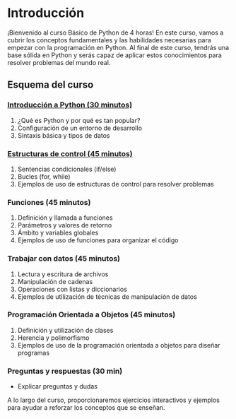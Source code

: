 # Introducción
¡Bienvenido al curso Básico de Python de 4 horas! En este curso, vamos a cubrir los conceptos fundamentales y las habilidades necesarias para empezar con la programación en Python. Al final de este curso, tendrás una base sólida en Python y serás capaz de aplicar estos conocimientos para resolver problemas del mundo real.

## Esquema del curso
### [Introducción a Python (30 minutos)](https://github.com/dgallards/python_basic_course/blob/spanish/introduction.ipynb "Introducción a Python (30 minutos)") 

1. ¿Qué es Python y por qué es tan popular?
2. Configuración de un entorno de desarrollo
3. Sintaxis básica y tipos de datos

### [Estructuras de control (45 minutos)](https://github.com/dgallards/python_basic_course/blob/spanish/control_structures.ipynb "Estructuras de control (45 minutos)")

1. Sentencias condicionales (if/else)
2. Bucles (for, while)
3. Ejemplos de uso de estructuras de control para resolver problemas

### Funciones (45 minutos)

1. Definición y llamada a funciones
2. Parámetros y valores de retorno
3. Ámbito y variables globales
4. Ejemplos de uso de funciones para organizar el código

### Trabajar con datos (45 minutos)

1. Lectura y escritura de archivos
2. Manipulación de cadenas
3. Operaciones con listas y diccionarios
4. Ejemplos de utilización de técnicas de manipulación de datos

### Programación Orientada a Objetos (45 minutos)

1. Definición y utilización de clases
2. Herencia y polimorfismo
3. Ejemplos de uso de la programación orientada a objetos para diseñar programas

### Preguntas y respuestas (30 min)
- Explicar preguntas y dudas

A lo largo del curso, proporcionaremos ejercicios interactivos y ejemplos para ayudar a reforzar los conceptos que se enseñan.
